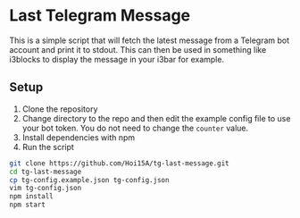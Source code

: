 # Last Telegram Message
This is a simple script that will fetch the latest message from a Telegram bot account and print it to stdout. This can then be used in something like i3blocks to display the message in your i3bar for example.

## Setup
1. Clone the repository
2. Change directory to the repo and then edit the example config file to use your bot token. You do not need to change the `counter` value.
3. Install dependencies with npm
4. Run the script
```sh
git clone https://github.com/Hoi15A/tg-last-message.git
cd tg-last-message
cp tg-config.example.json tg-config.json
vim tg-config.json
npm install
npm start
```
